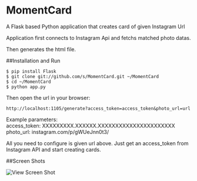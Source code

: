 MomentCard
==========

A Flask based Python application that creates card of given Instagram Url

Application first connects to Instagram Api and fetchs matched photo datas.<br/>

Then generates the html file.

##Installation and Run

```
$ pip install Flask
$ git clone git://github.com/s/MomentCard.git ~/MomentCard
$ cd ~/MomentCard
$ python app.py
```
Then open the url in your browser:

<code>http://localhost:1105/generate?access_token=access_token&photo_url=url</code>

Example parameters:<br/>
access_token:	XXXXXXXXX.XXXXXX.XXXXXXXXXXXXXXXXXXXXXX<br/>
photo_url:		instagram.com/p/gWUeJnn0t3/

All you need to configure is given url above. Just get an access_token from Instagram API and start creating cards.

##Screen Shots

![View Screen Shot](https://raw.github.com/s/MomentCard/master/static/ss.png)